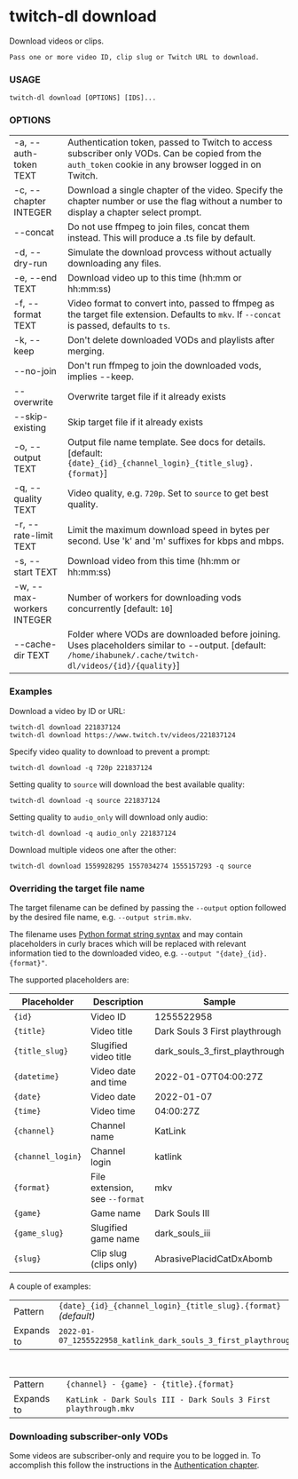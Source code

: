 <!-- ------------------- generated docs start ------------------- -->
# twitch-dl download

Download videos or clips.

    Pass one or more video ID, clip slug or Twitch URL to download.

### USAGE

```
twitch-dl download [OPTIONS] [IDS]...
```

### OPTIONS

<table>
<tbody>
<tr>
    <td class="code">-a, --auth-token TEXT</td>
    <td>Authentication token, passed to Twitch to access subscriber only VODs. Can be copied from the <code>auth_token</code> cookie in any browser logged in on Twitch.</td>
</tr>

<tr>
    <td class="code">-c, --chapter INTEGER</td>
    <td>Download a single chapter of the video. Specify the chapter number or use the flag without a number to display a chapter select prompt.</td>
</tr>

<tr>
    <td class="code">--concat</td>
    <td>Do not use ffmpeg to join files, concat them instead. This will produce a .ts file by default.</td>
</tr>

<tr>
    <td class="code">-d, --dry-run</td>
    <td>Simulate the download provcess without actually downloading any files.</td>
</tr>

<tr>
    <td class="code">-e, --end TEXT</td>
    <td>Download video up to this time (hh:mm or hh:mm:ss)</td>
</tr>

<tr>
    <td class="code">-f, --format TEXT</td>
    <td>Video format to convert into, passed to ffmpeg as the target file extension. Defaults to <code>mkv</code>. If <code>--concat</code> is passed, defaults to <code>ts</code>.</td>
</tr>

<tr>
    <td class="code">-k, --keep</td>
    <td>Don&#x27;t delete downloaded VODs and playlists after merging.</td>
</tr>

<tr>
    <td class="code">--no-join</td>
    <td>Don&#x27;t run ffmpeg to join the downloaded vods, implies --keep.</td>
</tr>

<tr>
    <td class="code">--overwrite</td>
    <td>Overwrite target file if it already exists</td>
</tr>

<tr>
    <td class="code">--skip-existing</td>
    <td>Skip target file if it already exists</td>
</tr>

<tr>
    <td class="code">-o, --output TEXT</td>
    <td>Output file name template. See docs for details. [default: <code>{date}_{id}_{channel_login}_{title_slug}.{format}</code>]</td>
</tr>

<tr>
    <td class="code">-q, --quality TEXT</td>
    <td>Video quality, e.g. <code>720p</code>. Set to <code>source</code> to get best quality.</td>
</tr>

<tr>
    <td class="code">-r, --rate-limit TEXT</td>
    <td>Limit the maximum download speed in bytes per second. Use &#x27;k&#x27; and &#x27;m&#x27; suffixes for kbps and mbps.</td>
</tr>

<tr>
    <td class="code">-s, --start TEXT</td>
    <td>Download video from this time (hh:mm or hh:mm:ss)</td>
</tr>

<tr>
    <td class="code">-w, --max-workers INTEGER</td>
    <td>Number of workers for downloading vods concurrently [default: <code>10</code>]</td>
</tr>

<tr>
    <td class="code">--cache-dir TEXT</td>
    <td>Folder where VODs are downloaded before joining. Uses placeholders similar to --output. [default: <code>/home/ihabunek/.cache/twitch-dl/videos/{id}/{quality}</code>]</td>
</tr>
</tbody>
</table>

<!-- ------------------- generated docs end ------------------- -->

### Examples

Download a video by ID or URL:

```
twitch-dl download 221837124
twitch-dl download https://www.twitch.tv/videos/221837124
```

Specify video quality to download to prevent a prompt:

```
twitch-dl download -q 720p 221837124
```

Setting quality to `source` will download the best available quality:

```
twitch-dl download -q source 221837124
```

Setting quality to `audio_only` will download only audio:

```
twitch-dl download -q audio_only 221837124
```

Download multiple videos one after the other:

```
twitch-dl download 1559928295 1557034274 1555157293 -q source
```

### Overriding the target file name

The target filename can be defined by passing the `--output` option followed by
the desired file name, e.g. `--output strim.mkv`.

The filename uses
[Python format string syntax](https://docs.python.org/3/library/string.html#format-string-syntax)
and may contain placeholders in curly braces which will be replaced with
relevant information tied to the downloaded video, e.g. `--output "{date}_{id}.{format}"`.

The supported placeholders are:

| Placeholder       | Description                    | Sample                        |
| ----------------- | ------------------------------ | ------------------------------ |
| `{id}`            | Video ID                       | 1255522958                     |
| `{title}`         | Video title                    | Dark Souls 3 First playthrough |
| `{title_slug}`    | Slugified video title          | dark_souls_3_first_playthrough |
| `{datetime}`      | Video date and time            | 2022-01-07T04:00:27Z           |
| `{date}`          | Video date                     | 2022-01-07                     |
| `{time}`          | Video time                     | 04:00:27Z                      |
| `{channel}`       | Channel name                   | KatLink                        |
| `{channel_login}` | Channel login                  | katlink                        |
| `{format}`        | File extension, see `--format` | mkv                            |
| `{game}`          | Game name                      | Dark Souls III                 |
| `{game_slug}`     | Slugified game name            | dark_souls_iii                 |
| `{slug}`          | Clip slug (clips only)         | AbrasivePlacidCatDxAbomb       |

A couple of examples:

|    |    |
| -- | -- |
| Pattern | `{date}_{id}_{channel_login}_{title_slug}.{format}` *(default)* |
| Expands to | `2022-01-07_1255522958_katlink_dark_souls_3_first_playthrough.mkv` |

<br />

|    |    |
| -- | -- |
| Pattern | `{channel} - {game} - {title}.{format}` |
| Expands to | `KatLink - Dark Souls III - Dark Souls 3 First playthrough.mkv` |


### Downloading subscriber-only VODs

Some videos are subscriber-only and require you to be logged in. To accomplish this follow the instructions in the [Authentication chapter](/authentication.md).